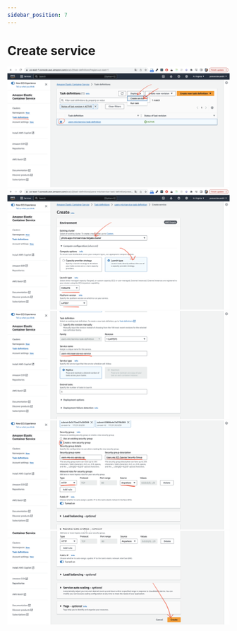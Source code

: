 ```yaml
---
sidebar_position: 7
---
```


# Create service
![](./img/create-service/1.png)
![](./img/create-service/2.png)
![](./img/create-service/3.png)
![](./img/create-service/4.png)
![](./img/create-service/5.png)